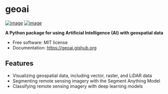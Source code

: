 # geoai

[![image](https://img.shields.io/pypi/v/geoai-py.svg)](https://pypi.python.org/pypi/geoai-py)
[![image](https://img.shields.io/conda/vn/conda-forge/geoai.svg)](https://anaconda.org/conda-forge/geoai)

**A Python package for using Artificial Intelligence (AI) with geospatial data**

-   Free software: MIT license
-   Documentation: <https://geoai.gishub.org>

## Features

-   Visualizing geospatial data, including vector, raster, and LiDAR data
-   Segmenting remote sensing imagery with the Segment Anything Model
-   Classifying remote sensing imagery with deep learning models
